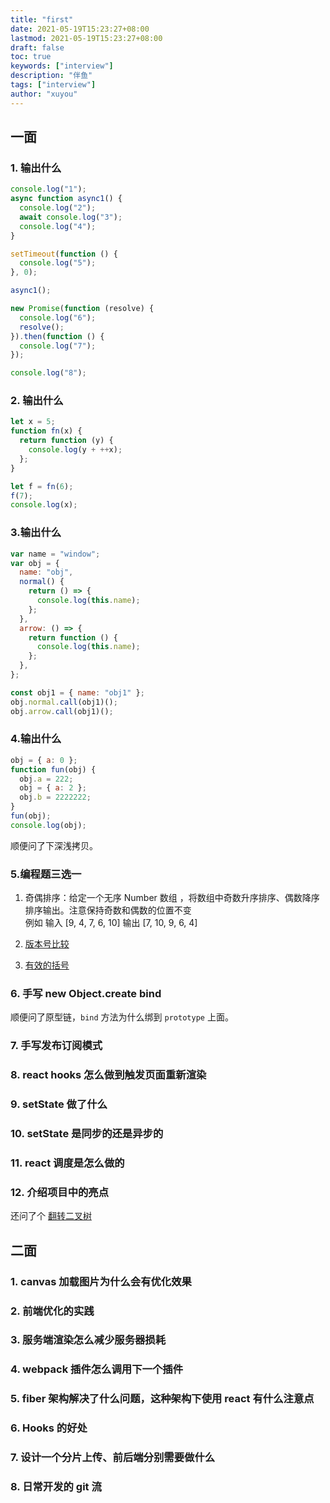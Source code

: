 ```yaml
---
title: "first"
date: 2021-05-19T15:23:27+08:00
lastmod: 2021-05-19T15:23:27+08:00
draft: false
toc: true
keywords: ["interview"]
description: "伴鱼"
tags: ["interview"]
author: "xuyou"
---
```


## 一面

### 1. 输出什么

```js
console.log("1");
async function async1() {
  console.log("2");
  await console.log("3");
  console.log("4");
}

setTimeout(function () {
  console.log("5");
}, 0);

async1();

new Promise(function (resolve) {
  console.log("6");
  resolve();
}).then(function () {
  console.log("7");
});

console.log("8");
```

### 2. 输出什么

```js
let x = 5;
function fn(x) {
  return function (y) {
    console.log(y + ++x);
  };
}

let f = fn(6);
f(7);
console.log(x);
```

### 3.输出什么

```js
var name = "window";
var obj = {
  name: "obj",
  normal() {
    return () => {
      console.log(this.name);
    };
  },
  arrow: () => {
    return function () {
      console.log(this.name);
    };
  },
};

const obj1 = { name: "obj1" };
obj.normal.call(obj1)();
obj.arrow.call(obj1)();
```

### 4.输出什么

```js
obj = { a: 0 };
function fun(obj) {
  obj.a = 222;
  obj = { a: 2 };
  obj.b = 2222222;
}
fun(obj);
console.log(obj);
```

顺便问了下深浅拷贝。

### 5.编程题三选一

1. 奇偶排序：给定⼀个⽆序 Number 数组 ，将数组中奇数升序排序、偶数降序排序输出。注意保持奇数和偶数的位置不变<br />
   例如 输入 [9, 4, 7, 6, 10] 输出 [7, 10, 9, 6, 4]

2. [版本号比较](https://leetcode-cn.com/problems/compare-version-numbers/)
3. [有效的括号](https://leetcode-cn.com/problems/valid-parentheses/)

### 6. 手写 new Object.create bind

顺便问了原型链，`bind` 方法为什么绑到 `prototype` 上面。

### 7. 手写发布订阅模式

### 8. react hooks 怎么做到触发页面重新渲染

### 9. setState 做了什么

### 10. setState 是同步的还是异步的

### 11. react 调度是怎么做的

### 12. 介绍项目中的亮点

还问了个 [翻转二叉树](https://leetcode-cn.com/problems/invert-binary-tree/)

## 二面

### 1. canvas 加载图片为什么会有优化效果

### 2. 前端优化的实践

### 3. 服务端渲染怎么减少服务器损耗

### 4. webpack 插件怎么调用下一个插件

### 5. fiber 架构解决了什么问题，这种架构下使用 react 有什么注意点

### 6. Hooks 的好处

### 7. 设计一个分片上传、前后端分别需要做什么

### 8. 日常开发的 git 流
